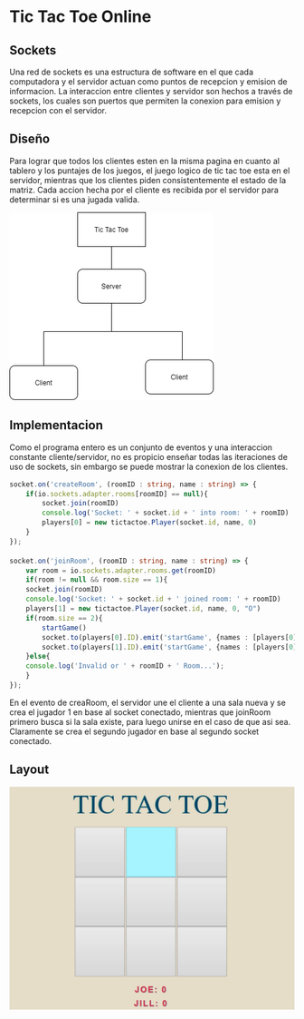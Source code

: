 # Tic Tac Toe Online
## Sockets
Una red de sockets es una estructura de software en el que cada computadora y el servidor actuan como puntos de recepcion y emision de informacion. La interaccion entre clientes y servidor son hechos a través de sockets, los cuales son puertos que permiten la conexion para emision y recepcion con el servidor.

## Diseño
Para lograr que todos los clientes esten en la misma pagina en cuanto al tablero y los puntajes de los juegos, el juego logico de tic tac toe esta en el servidor, mientras que los clientes piden consistentemente el estado de la matriz. Cada accion hecha por el cliente es recibida por el servidor para determinar si es una jugada valida. 

![UML](diseno.png)

## Implementacion
Como el programa entero es un conjunto de eventos y una interaccion constante cliente/servidor, no es propicio enseñar todas las iteraciones de uso de sockets, sin embargo se puede mostrar la conexion de los clientes.
```typescript
socket.on('createRoom', (roomID : string, name : string) => {
    if(io.sockets.adapter.rooms[roomID] == null){
        socket.join(roomID)
        console.log('Socket: ' + socket.id + ' into room: ' + roomID)
        players[0] = new tictactoe.Player(socket.id, name, 0)
    }
});

socket.on('joinRoom', (roomID : string, name : string) => {
    var room = io.sockets.adapter.rooms.get(roomID)
    if(room != null && room.size == 1){
    socket.join(roomID)
    console.log('Socket: ' + socket.id + ' joined room: ' + roomID)
    players[1] = new tictactoe.Player(socket.id, name, 0, "O")
    if(room.size == 2){
        startGame()
        socket.to(players[0].ID).emit('startGame', {names : [players[0].name, players[1].name], scores : [players[0].score, players[1].score]})
        socket.to(players[1].ID).emit('startGame', {names : [players[0].name, players[1].name], scores : [players[0].score, players[1].score]})
    }else{
    console.log('Invalid or ' + roomID + ' Room...');
    }
});
```

En el evento de creaRoom, el servidor une el cliente a una sala nueva y se crea el jugador 1 en base al socket conectado, mientras que joinRoom primero busca si la sala existe, para luego unirse en el caso de que asi sea. Claramente se crea el segundo jugador en base al
segundo socket conectado.

## Layout
![Visual](visual.JPG)